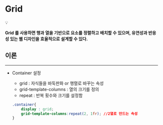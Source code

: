 # Grid

<aside>
💡

**Grid 를 사용하면 행과 열을 기반으로 요소를 정렬하고 배치할 수 있으며, 유연성과 반응성 있는 웹 디자인을 효율적으로 설계할 수 있다.**

</aside>

## 이론

---

- Container 설정
    - grid : 자식들을 바둑판화 or 행렬로 바꾸는 속성
    - grid-template-columns : 열의 크기를 정의
    - repeat : 반복 횟수와 크기를 설정함
    
    ```css
    .container{
    	display : grid;
    	grid-template-columns:repeat(2, 1fr); //2열로 만드는 속성
    }
    ```